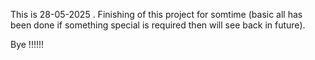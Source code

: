 This is 28-05-2025 . Finishing of this project for somtime (basic all has been done if something special is required then will see back in future).

Bye !!!!!!